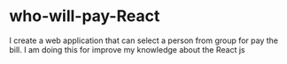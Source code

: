 # who-will-pay-React
I create a web application that can select a person from group for pay the bill. I am doing this for improve my knowledge about the React js
